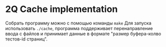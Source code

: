 # 2Q Cache implementation
Собрать программу можно с помощью команды `make`  Для запуска использовать `./cache`, программа поддерживает перенаправление ввода с файлов и принимает данные в формате "размер буфера-колво тестов-id страниц".
